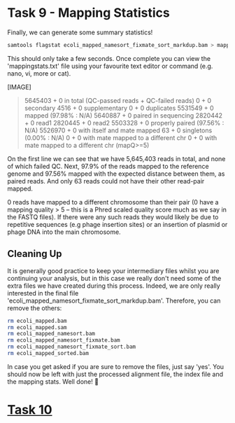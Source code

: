# Task 9 - Mapping Statistics
Finally, we can generate some summary statistics!
```bash
samtools flagstat ecoli_mapped_namesort_fixmate_sort_markdup.bam > mappingstats.txt
```
This should only take a few seconds. Once complete you can view the 'mappingstats.txt' file using your favourite text editor or command (e.g. nano, vi, more or cat).

[IMAGE]

>5645403 + 0 in total (QC-passed reads + QC-failed reads)
0 + 0 secondary
4516 + 0 supplementary
0 + 0 duplicates
5531549 + 0 mapped (97.98% : N/A)
5640887 + 0 paired in sequencing
2820442 + 0 read1
2820445 + 0 read2
5503328 + 0 properly paired (97.56% : N/A)
5526970 + 0 with itself and mate mapped
63 + 0 singletons (0.00% : N/A)
0 + 0 with mate mapped to a different chr
0 + 0 with mate mapped to a different chr (mapQ>=5)


On the first line we can see that we have 5,645,403 reads in total, and none of which failed QC. Next, 97.9% of the reads mapped to the reference genome and 97.56% mapped with the expected distance between them, as paired reads. And only 63 reads could not have their other read-pair mapped.

0 reads have mapped to a different chromosome than their pair (0 have a mapping quality > 5 – this is a Phred scaled quality score much as we say in the FASTQ files). If there were any such reads they would likely be due to repetitive sequences (e.g phage insertion sites) or an insertion of plasmid or phage DNA into the main chromosome.

## Cleaning Up
It is generally good practice to keep your intermediary files whilst you are continuing your analysis, but in this case we really don't need some of the extra files we have created during this process. Indeed, we are only really interested in the final file 'ecoli_mapped_namesort_fixmate_sort_markdup.bam'. Therefore, you can remove the others:
```bash
rm ecoli_mapped.bam
rm ecoli_mapped.sam
rm ecoli_mapped_namesort.bam
rm ecoli_mapped_namesort_fixmate.bam
rm ecoli_mapped_namesort_fixmate_sort.bam
rm ecoli_mapped_sorted.bam
```

In case you get asked if you are sure to remove the files, just say 'yes'. You should now be left with just the processed alignment file, the index file and the mapping stats. Well done! :1st_place_medal:

# [Task 10]()
